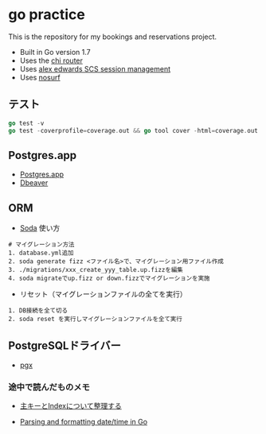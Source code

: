 # go practice
This is the repository for my bookings and reservations project.

- Built in Go version 1.7
- Uses the [chi router](github.com/go-chi/chi)
- Uses [alex edwards SCS session management](github.com/alexedwards/scs/v2)
- Uses [nosurf](github.com/justinas/nosurf)


## テスト

```go
go test -v
go test -coverprofile=coverage.out && go tool cover -html=coverage.out
```

## Postgres.app
- [Postgres.app](https://postgresapp.com/documentation/)
- [Dbeaver](https://dbeaver.io/download/)

## ORM
- [Soda](https://gobuffalo.io/en/docs/db/getting-started/)
使い方

```
# マイグレーション方法
1. database.yml追加
2. soda generate fizz <ファイル名>で、マイグレーション用ファイル作成
3. ./migrations/xxx_create_yyy_table.up.fizzを編集
4. soda migrateでup.fizz or down.fizzでマイグレーションを実施
```

- リセット（マイグレーションファイルの全てを実行）

```
1. DB接続を全て切る
2. soda reset を実行しマイグレーションファイルを全て実行
```

## PostgreSQLドライバー
- [pgx](https://github.com/jackc/pgx/wiki/Getting-started-with-pgx)

### 途中で読んだものメモ
- [主キーとIndexについて整理する](https://qiita.com/pirorirori_n712/items/b47ade3fdaf8b4a109ba)

- [Parsing and formatting date/time in Go](https://www.pauladamsmith.com/blog/2011/05/go_time.html)